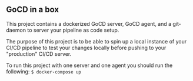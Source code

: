 ## GoCD in a box

This project contains a dockerized GoCD server, GoCD agent, and a git-daemon to server your pipeline as code setup.

The purpose of this project is to be able to spin up a local instance of your CI/CD pipeline to test your changes locally before pushing to your "production" CI/CD server.

To run this project with one server and one agent you should run the following:
`$ docker-compose up`
